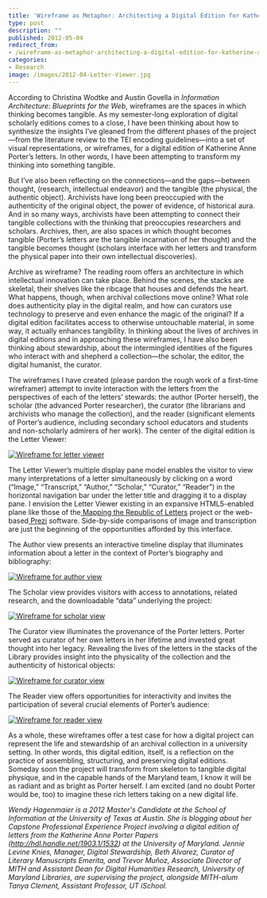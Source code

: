```yaml
---
title: 'Wireframe as Metaphor: Architecting a Digital Edition for Katherine Anne Porter’s Letters'
type: post
description: ""
published: 2012-05-04
redirect_from: 
- /wireframe-as-metaphor-architecting-a-digital-edition-for-katherine-anne-porters-letters/
categories:
- Research
image: /images/2012-04-Letter-Viewer.jpg
---
```

According to Christina Wodtke and Austin Govella in _Information Architecture: Blueprints for the Web_, wireframes are the spaces in which thinking becomes tangible. As my semester-long exploration of digital scholarly editions comes to a close, I have been thinking about how to synthesize the insights I’ve gleaned from the different phases of the project—from the literature review to the TEI encoding guidelines—into a set of visual representations, or wireframes, for a digital edition of Katherine Anne Porter’s letters. In other words, I have been attempting to transform my thinking into something tangible.

But I’ve also been reflecting on the connections—and the gaps—between thought, (research, intellectual endeavor) and the tangible (the physical, the authentic object). Archivists have long been preoccupied with the authenticity of the original object, the power of evidence, of historical aura. And in so many ways, archivists have been attempting to connect their tangible collections with the thinking that preoccupies researchers and scholars. Archives, then, are also spaces in which thought becomes tangible (Porter’s letters are the tangible incarnation of her thought) and the tangible becomes thought (scholars interface with her letters and transform the physical paper into their own intellectual discoveries).

Archive as wireframe? The reading room offers an architecture in which intellectual innovation can take place. Behind the scenes, the stacks are skeletal, their shelves like the ribcage that houses and defends the heart. What happens, though, when archival collections move online? What role does authenticity play in the digital realm, and how can curators use technology to preserve and even enhance the magic of the original? If a digital edition facilitates access to otherwise untouchable material, in some way, it actually enhances tangibility. In thinking about the lives of archives in digital editions and in approaching these wireframes, I have also been thinking about stewardship, about the intermingled identities of the figures who interact with and shepherd a collection—the scholar, the editor, the digital humanist, the curator.

The wireframes I have created (please pardon the rough work of a first-time wireframer) attempt to invite interaction with the letters from the perspectives of each of the letters’ stewards: the author (Porter herself), the scholar (the advanced Porter researcher), the curator (the librarians and archivists who manage the collection), and the reader (significant elements of Porter’s audience, including secondary school educators and students and non-scholarly admirers of her work). The center of the digital edition is the Letter Viewer:

[![Wireframe for letter viewer](http://mith.umd.edu/wp-content/uploads/2012/04/Letter-Viewer.jpg "Letter Viewer")](/images/2012-04-Letter-Viewer.jpg)

The Letter Viewer’s multiple display pane model enables the visitor to view many interpretations of a letter simultaneously by clicking on a word (“Image,” “Transcript,” “Author,” “Scholar,” “Curator,” “Reader”) in the horizontal navigation bar under the letter title and dragging it to a display pane. I envision the Letter Viewer existing in an expansive HTML5-enabled plane like those of the[ Mapping the Republic of Letters](https://republicofletters.stanford.edu/) project or the web-based[ Prezi](http://prezi.com/your/) software. Side-by-side comparisons of image and transcription are just the beginning of the opportunities afforded by this interface.

The Author view presents an interactive timeline display that illuminates information about a letter in the context of Porter’s biography and bibliography:

[![Wireframe for author view](http://mith.umd.edu/wp-content/uploads/2012/04/Author.jpg "Author")](/images/2012-04-Author.jpg)

The Scholar view provides visitors with access to annotations, related research, and the downloadable “data” underlying the project:

[![Wireframe for scholar view](http://mith.umd.edu/wp-content/uploads/2012/04/Scholar.jpg "Scholar")](/images/2012-04-Scholar.jpg)

The Curator view illuminates the provenance of the Porter letters. Porter served as curator of her own letters in her lifetime and invested great thought into her legacy. Revealing the lives of the letters in the stacks of the Library provides insight into the physicality of the collection and the authenticity of historical objects:

[![Wireframe for curator view](/images/2012-04-Curator-980x510.jpg "Curator")](http://mith.umd.edu/wp-content/uploads/2012/04/Curator.jpg)

The Reader view offers opportunities for interactivity and invites the participation of several crucial elements of Porter’s audience:

[![Wireframe for reader view](/images/2012-04-Reader-980x510.jpg "Reader")](http://mith.umd.edu/wp-content/uploads/2012/04/Reader.jpg)

As a whole, these wireframes offer a test case for how a digital project can represent the life and stewardship of an archival collection in a university setting. In other words, this digital edition, itself, is a reflection on the practice of assembling, structuring, and preserving digital editions. Someday soon the project will transform from skeleton to tangible digital physique, and in the capable hands of the Maryland team, I know it will be as radiant and as bright as Porter herself. I am excited (and no doubt Porter would be, too) to imagine these rich letters taking on a new digital life.

_Wendy Hagenmaier is a 2012 Master's Candidate at the School of Information at the University of Texas at Austin. She is blogging about her Capstone Professional Experience Project involving a digital edition of letters from the Katherine Anne Porter Papers (<http://hdl.handle.net/1903.1/1532>) at the University of Maryland. Jennie Levine Knies, Manager, Digital Stewardship, Beth Alvarez, Curator of Literary Manuscripts Emerita, and Trevor Muñoz, Associate Director of MITH and Assistant Dean for Digital Humanities Research, University of Maryland Libraries, are supervising the project, alongside MITH-alum Tanya Clement, Assistant Professor, UT iSchool._
